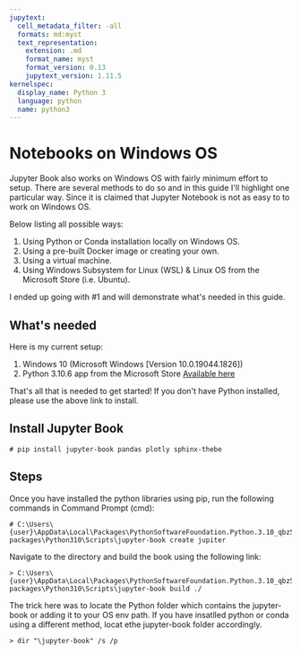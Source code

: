 ```yaml
---
jupytext:
  cell_metadata_filter: -all
  formats: md:myst
  text_representation:
    extension: .md
    format_name: myst
    format_version: 0.13
    jupytext_version: 1.11.5
kernelspec:
  display_name: Python 3
  language: python
  name: python3
---
```


# Notebooks on Windows OS

Jupyter Book also works on Windows OS with fairly minimum effort to setup. There are several methods to do so and in this guide I'll highlight one particular way.
Since it is claimed that Jupyter Notebook is not as easy to to work on Windows OS. 

Below listing all possible ways:

1. Using Python or Conda installation locally on Windows OS. 
2. Using a pre-built Docker image or creating your own.
3. Using a virtual machine.
4. Using Windows Subsystem for Linux (WSL) & Linux OS from the Microsoft Store (i.e. Ubuntu).

I ended up going with #1 and will demonstrate what's needed in this guide. 

## What's needed

Here is my current setup:

1. Windows 10 (Microsoft Windows [Version 10.0.19044.1826])
2. Python 3.10.6 app from the Microsoft Store [Available here](https://www.microsoft.com/store/productId/9PJPW5LDXLZ5)

That's all that is needed to get started! If you don't have Python installed, please use the above link to install. 

## Install Jupyter Book


```{code-cell}
# pip install jupyter-book pandas plotly sphinx-thebe
```

## Steps

Once you have installed the python libraries using pip, run the following commands in Command Prompt (cmd):

```{code-cell}
# C:\Users\{user}\AppData\Local\Packages\PythonSoftwareFoundation.Python.3.10_qbz5n2kfra8p0\LocalCache\local-packages\Python310\Scripts\jupyter-book create jupiter
```
Navigate to the directory and build the book using the following link:

```{code-cell}
> C:\Users\{user}\AppData\Local\Packages\PythonSoftwareFoundation.Python.3.10_qbz5n2kfra8p0\LocalCache\local-packages\Python310\Scripts\jupyter-book build ./
```
The trick here was to locate the Python folder which contains the jupyter-book or adding it to your OS env path. If you have insatlled python or conda using a different method, locat ethe jupyter-book folder accordingly. 

```{code-cell}
> dir "\jupyter-book" /s /p
```
